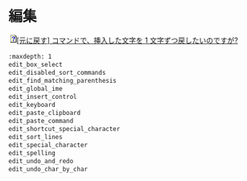 # 編集













![](../../images/q.png)[\[元に戻す\] コマンドで、挿入した文字を 1 文字ずつ戻したいのですが?](edit_undo_char_by_char)


```{toctree}
:maxdepth: 1
edit_box_select
edit_disabled_sort_commands
edit_find_matching_parenthesis
edit_global_ime
edit_insert_control
edit_keyboard
edit_paste_clipboard
edit_paste_command
edit_shortcut_special_character
edit_sort_lines
edit_special_character
edit_spelling
edit_undo_and_redo
edit_undo_char_by_char
```
